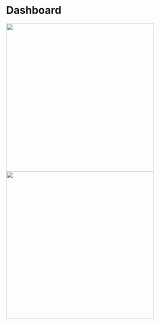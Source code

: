# Dashboard

<img align="center" height="400" src="https://github.com/welitto/dashboard/blob/main/images/img1.png"/>
<img align="center" height="400" src="https://github.com/welitto/dashboard/blob/main/images/img2.png"/>
